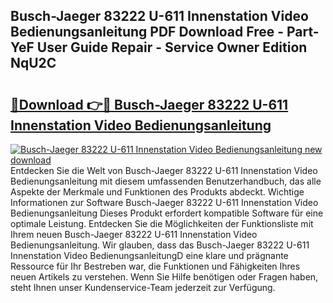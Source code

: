 ## Busch-Jaeger 83222 U-611 Innenstation Video Bedienungsanleitung PDF Download Free - Part-YeF User Guide Repair - Service Owner Edition NqU2C

# <h2><a href="http://df30tb.blite.top/?on=Busch-Jaeger+83222+U-611+Innenstation+Video+Bedienungsanleitung">🔗Download 👉🔴 Busch-Jaeger 83222 U-611 Innenstation Video Bedienungsanleitung</a></h2>

[![Busch-Jaeger 83222 U-611 Innenstation Video Bedienungsanleitung new download](https://i.imgur.com/lujVjoI.png)](http://df30tb.blite.top/?on=Busch-Jaeger+83222+U-611+Innenstation+Video+Bedienungsanleitung)
Entdecken Sie die Welt von Busch-Jaeger 83222 U-611 Innenstation Video Bedienungsanleitung mit diesem umfassenden Benutzerhandbuch, das alle Aspekte der Merkmale und Funktionen des Produkts abdeckt. Wichtige Informationen zur Software Busch-Jaeger 83222 U-611 Innenstation Video Bedienungsanleitung Dieses Produkt erfordert kompatible Software für eine optimale Leistung. Entdecken Sie die Möglichkeiten der Funktionsliste mit Ihrem neuen Busch-Jaeger 83222 U-611 Innenstation Video Bedienungsanleitung. Wir glauben, dass das Busch-Jaeger 83222 U-611 Innenstation Video BedienungsanleitungD eine klare und prägnante Ressource für Ihr Bestreben war, die Funktionen und Fähigkeiten Ihres neuen Artikels zu verstehen. Wenn Sie Hilfe benötigen oder Fragen haben, steht Ihnen unser Kundenservice-Team jederzeit zur Verfügung.
